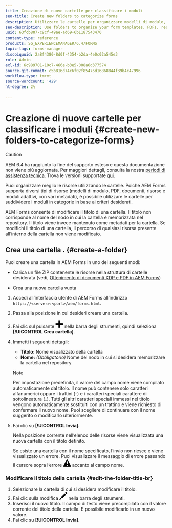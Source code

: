 ```yaml
---
title: Creazione di nuove cartelle per classificare i moduli
seo-title: Create new folders to categorize forms
description: Utilizzare le cartelle per organizzare modelli di modulo, PDF, risorse e moduli adattivi.
seo-description: Use folders to organize your form templates, PDFs, resources, and adaptive forms.
uuid: 63fcb807-c9cf-49ae-ad69-6b1187543470
content-type: reference
products: SG_EXPERIENCEMANAGER/6.4/FORMS
topic-tags: forms-manager
discoiquuid: 2a8f4380-8d0f-4354-b2da-4e0c02a545e3
role: Admin
exl-id: 6c989701-10c7-466e-b3e5-008a6d377574
source-git-commit: c5b816d74c6f02f85476d16868844f39b4c47996
workflow-type: tm+mt
source-wordcount: '429'
ht-degree: 2%

---
```


# Creazione di nuove cartelle per classificare i moduli {#create-new-folders-to-categorize-forms}

>[!CAUTION]
>
>AEM 6.4 ha raggiunto la fine del supporto esteso e questa documentazione non viene più aggiornata. Per maggiori dettagli, consulta la nostra [periodi di assistenza tecnica](https://helpx.adobe.com/it/support/programs/eol-matrix.html). Trova le versioni supportate [qui](https://experienceleague.adobe.com/docs/).

Puoi organizzare meglio le risorse utilizzando le cartelle. Poiché AEM Forms supporta diversi tipi di risorse (modelli di modulo, PDF, documenti, risorse e moduli adattivi, con vari metadati), è possibile utilizzare le cartelle per suddividere i moduli in categorie in base ai criteri desiderati.

AEM Forms consente di modificare il titolo di una cartella. Il titolo non corrisponde al nome del nodo in cui la cartella è memorizzata nel repository. Il titolo viene invece mantenuto come metadati per la cartella. Se modifichi il titolo di una cartella, il percorso di qualsiasi risorsa presente all’interno della cartella non viene modificato.

## Crea una cartella . {#create-a-folder}

Puoi creare una cartella in AEM Forms in uno dei seguenti modi:

* Carica un file ZIP contenente le risorse nella struttura di cartelle desiderata (vedi, [Ottenimento di documenti XDP e PDF in AEM Forms](/help/forms/using/get-xdp-pdf-documents-aem.md))

* Crea una nuova cartella vuota

1. Accedi all’interfaccia utente di AEM Forms all’indirizzo `https://<server>:<port>/aem/forms.html`.
1. Passa alla posizione in cui desideri creare una cartella.
1. Fai clic sul pulsante ![aem6forms_add](assets/aem6forms_add.png) nella barra degli strumenti, quindi seleziona **[!UICONTROL Crea cartella]**.

1. Immetti i seguenti dettagli:

   * **Titolo:** Nome visualizzato della cartella
   * **Nome:** *(Obbligatorio)* Nome del nodo in cui si desidera memorizzare la cartella nel repository

   >[!NOTE]
   >
   >Per impostazione predefinita, il valore del campo nome viene compilato automaticamente dal titolo. Il nome può contenere solo caratteri alfanumerici oppure i trattini (-) e i caratteri speciali carattere di sottolineatura (_). Tutti gli altri caratteri speciali immessi nel titolo vengono automaticamente sostituiti con un trattino e viene richiesto di confermare il nuovo nome. Puoi scegliere di continuare con il nome suggerito o modificarlo ulteriormente.

1. Fai clic su **[!UICONTROL Invia].**

   Nella posizione corrente nell’elenco delle risorse viene visualizzata una nuova cartella con il titolo definito.

   Se esiste una cartella con il nome specificato, l’invio non riesce e viene visualizzato un errore. Puoi visualizzare il messaggio di errore passando il cursore sopra l’errore ![aem6forms_error_alert](assets/aem6forms_error_alert.png) accanto al campo nome.

### Modificare il titolo della cartella {#edit-the-folder-title-br}

1. Selezionare la cartella di cui si desidera modificare il titolo.
1. Fai clic sulla modifica ![aem6forms_edit](assets/aem6forms_edit.png) nella barra degli strumenti.
1. Inserisci il nuovo titolo. Il campo di testo viene precompilato con il valore corrente del titolo della cartella. È possibile modificarlo in un nuovo valore.
1. Fai clic su **[!UICONTROL Invia].**
